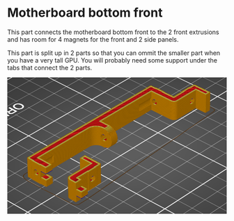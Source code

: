 # Motherboard bottom front

This part connects the motherboard bottom front to the 2 front extrusions and has room for 4 magnets for the front and 2 side panels.

This part is split up in 2 parts so that you can ommit the smaller part when you have a very tall GPU. You will probably need some support under the tabs that connect the 2 parts.

![Slicer screenshot](screenshot.png)